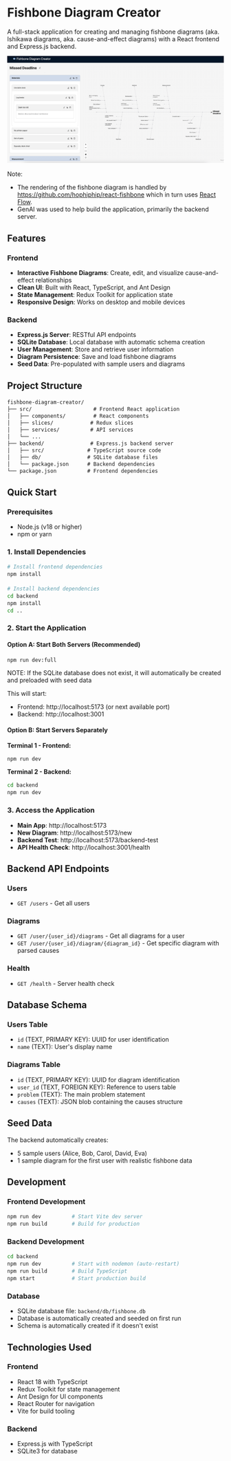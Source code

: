 # Fishbone Diagram Creator

A full-stack application for creating and managing fishbone diagrams (aka. Ishikawa diagrams, aka. cause-and-effect diagrams) with a React frontend and Express.js backend.

![Demo Screenshot](screenshots/demo.png)

Note:
- The rendering of the fishbone diagram is handled by https://github.com/hophiphip/react-fishbone which in turn uses [React Flow](https://reactflow.dev/).
- GenAI was used to help build the application, primarily the backend server.

## Features

### Frontend
- **Interactive Fishbone Diagrams**: Create, edit, and visualize cause-and-effect relationships
- **Clean UI**: Built with React, TypeScript, and Ant Design
- **State Management**: Redux Toolkit for application state
- **Responsive Design**: Works on desktop and mobile devices

### Backend
- **Express.js Server**: RESTful API endpoints
- **SQLite Database**: Local database with automatic schema creation
- **User Management**: Store and retrieve user information
- **Diagram Persistence**: Save and load fishbone diagrams
- **Seed Data**: Pre-populated with sample users and diagrams

## Project Structure

```
fishbone-diagram-creator/
├── src/                    # Frontend React application
│   ├── components/         # React components
│   ├── slices/            # Redux slices
│   ├── services/          # API services
│   └── ...
├── backend/               # Express.js backend server
│   ├── src/              # TypeScript source code
│   ├── db/               # SQLite database files
│   └── package.json      # Backend dependencies
└── package.json          # Frontend dependencies
```

## Quick Start

### Prerequisites
- Node.js (v18 or higher)
- npm or yarn

### 1. Install Dependencies

```bash
# Install frontend dependencies
npm install

# Install backend dependencies
cd backend
npm install
cd ..
```

### 2. Start the Application

#### Option A: Start Both Servers (Recommended)
```bash
npm run dev:full
```

NOTE: If the SQLite database does not exist, it will automatically be created and preloaded with seed data

This will start:
- Frontend: http://localhost:5173 (or next available port)
- Backend: http://localhost:3001

#### Option B: Start Servers Separately

**Terminal 1 - Frontend:**
```bash
npm run dev
```

**Terminal 2 - Backend:**
```bash
cd backend
npm run dev
```

### 3. Access the Application

- **Main App**: http://localhost:5173
- **New Diagram**: http://localhost:5173/new
- **Backend Test**: http://localhost:5173/backend-test
- **API Health Check**: http://localhost:3001/health

## Backend API Endpoints

### Users
- `GET /users` - Get all users

### Diagrams
- `GET /user/{user_id}/diagrams` - Get all diagrams for a user
- `GET /user/{user_id}/diagram/{diagram_id}` - Get specific diagram with parsed causes

### Health
- `GET /health` - Server health check

## Database Schema

### Users Table
- `id` (TEXT, PRIMARY KEY): UUID for user identification
- `name` (TEXT): User's display name

### Diagrams Table
- `id` (TEXT, PRIMARY KEY): UUID for diagram identification
- `user_id` (TEXT, FOREIGN KEY): Reference to users table
- `problem` (TEXT): The main problem statement
- `causes` (TEXT): JSON blob containing the causes structure

## Seed Data

The backend automatically creates:
- 5 sample users (Alice, Bob, Carol, David, Eva)
- 1 sample diagram for the first user with realistic fishbone data

## Development

### Frontend Development
```bash
npm run dev          # Start Vite dev server
npm run build        # Build for production
```

### Backend Development
```bash
cd backend
npm run dev          # Start with nodemon (auto-restart)
npm run build        # Build TypeScript
npm start            # Start production build
```

### Database
- SQLite database file: `backend/db/fishbone.db`
- Database is automatically created and seeded on first run
- Schema is automatically created if it doesn't exist

## Technologies Used

### Frontend
- React 18 with TypeScript
- Redux Toolkit for state management
- Ant Design for UI components
- React Router for navigation
- Vite for build tooling

### Backend
- Express.js with TypeScript
- SQLite3 for database

